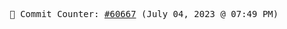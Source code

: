 <p align="center">
    <samp>
        📮 Commit Counter: <a href="https://github.com/Javascript-void0/Javascript-void0/commits/main">#60667</a> (July 04, 2023 @ 07:49 PM)
    </samp>
</p>
